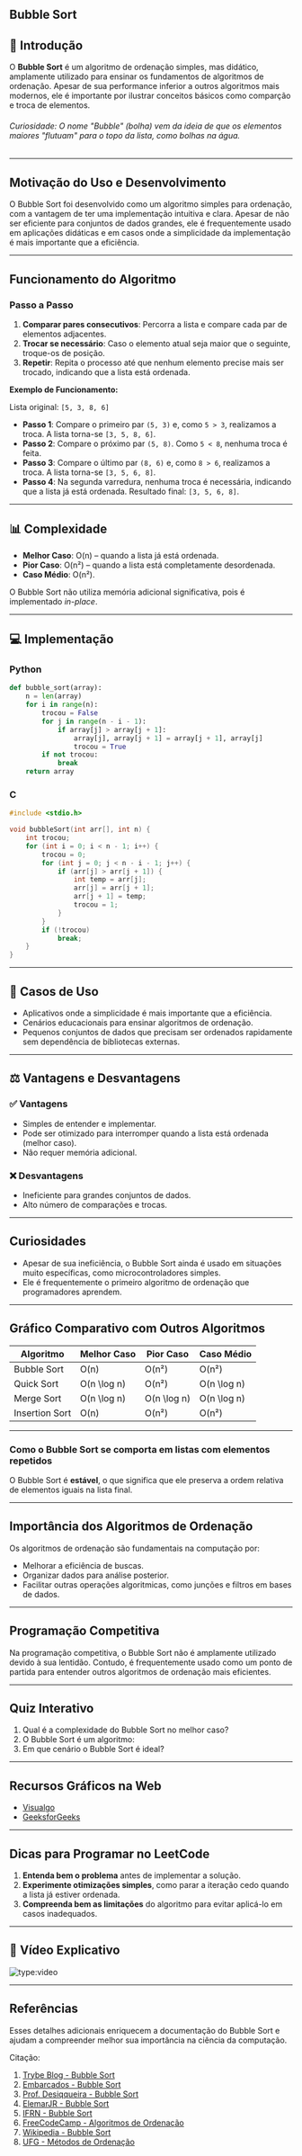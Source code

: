 ## Bubble Sort

## 🫧 Introdução

O **Bubble Sort** é um algoritmo de ordenação simples, mas didático, amplamente utilizado para ensinar os fundamentos de algoritmos de ordenação. Apesar de sua performance inferior a outros algoritmos mais modernos, ele é importante por ilustrar conceitos básicos como comparção e troca de elementos.

###### Curiosidade: O nome "Bubble" (bolha) vem da ideia de que os elementos maiores "flutuam" para o topo da lista, como bolhas na água.

---

## Motivação do Uso e Desenvolvimento

O Bubble Sort foi desenvolvido como um algoritmo simples para ordenação, com a vantagem de ter uma implementação intuitiva e clara. Apesar de não ser eficiente para conjuntos de dados grandes, ele é frequentemente usado em aplicações didáticas e em casos onde a simplicidade da implementação é mais importante que a eficiência.

---

## Funcionamento do Algoritmo

### Passo a Passo

1. **Comparar pares consecutivos**: Percorra a lista e compare cada par de elementos adjacentes.
2. **Trocar se necessário**: Caso o elemento atual seja maior que o seguinte, troque-os de posição.
3. **Repetir**: Repita o processo até que nenhum elemento precise mais ser trocado, indicando que a lista está ordenada.

**Exemplo de Funcionamento:**

Lista original: `[5, 3, 8, 6]`

- **Passo 1**: Compare o primeiro par `(5, 3)` e, como `5 > 3`, realizamos a troca. A lista torna-se `[3, 5, 8, 6]`.
- **Passo 2**: Compare o próximo par `(5, 8)`. Como `5 < 8`, nenhuma troca é feita.
- **Passo 3**: Compare o último par `(8, 6)` e, como `8 > 6`, realizamos a troca. A lista torna-se `[3, 5, 6, 8]`.
- **Passo 4**: Na segunda varredura, nenhuma troca é necessária, indicando que a lista já está ordenada. Resultado final: `[3, 5, 6, 8]`.

---

## 📊 Complexidade

- **Melhor Caso**: O(n) – quando a lista já está ordenada.
- **Pior Caso**: O(n²) – quando a lista está completamente desordenada.
- **Caso Médio**: O(n²).

O Bubble Sort não utiliza memória adicional significativa, pois é implementado _in-place_.

---

## 💻 Implementação

### Python

```python
def bubble_sort(array):
    n = len(array)
    for i in range(n):
        trocou = False
        for j in range(n - i - 1):
            if array[j] > array[j + 1]:
                array[j], array[j + 1] = array[j + 1], array[j]
                trocou = True
        if not trocou:
            break
    return array
```

### C

```c
#include <stdio.h>

void bubbleSort(int arr[], int n) {
    int trocou;
    for (int i = 0; i < n - 1; i++) {
        trocou = 0;
        for (int j = 0; j < n - i - 1; j++) {
            if (arr[j] > arr[j + 1]) {
                int temp = arr[j];
                arr[j] = arr[j + 1];
                arr[j + 1] = temp;
                trocou = 1;
            }
        }
        if (!trocou)
            break;
    }
}
```

---

## 🔧 Casos de Uso

- Aplicativos onde a simplicidade é mais importante que a eficiência.
- Cenários educacionais para ensinar algoritmos de ordenação.
- Pequenos conjuntos de dados que precisam ser ordenados rapidamente sem dependência de bibliotecas externas.

---

## ⚖️ Vantagens e Desvantagens

### ✅ Vantagens

- Simples de entender e implementar.
- Pode ser otimizado para interromper quando a lista está ordenada (melhor caso).
- Não requer memória adicional.

### ❌ Desvantagens

- Ineficiente para grandes conjuntos de dados.
- Alto número de comparações e trocas.

---

## Curiosidades

- Apesar de sua ineficiência, o Bubble Sort ainda é usado em situações muito específicas, como microcontroladores simples.
- Ele é frequentemente o primeiro algoritmo de ordenação que programadores aprendem.

---

## Gráfico Comparativo com Outros Algoritmos

| Algoritmo      | Melhor Caso | Pior Caso   | Caso Médio  |
| -------------- | ----------- | ----------- | ----------- |
| Bubble Sort    | O(n)        | O(n²)       | O(n²)       |
| Quick Sort     | O(n \log n) | O(n²)       | O(n \log n) |
| Merge Sort     | O(n \log n) | O(n \log n) | O(n \log n) |
| Insertion Sort | O(n)        | O(n²)       | O(n²)       |

---

### Como o Bubble Sort se comporta em listas com elementos repetidos

O Bubble Sort é **estável**, o que significa que ele preserva a ordem relativa de elementos iguais na lista final.

---

## Importância dos Algoritmos de Ordenação

Os algoritmos de ordenação são fundamentais na computação por:

- Melhorar a eficiência de buscas.
- Organizar dados para análise posterior.
- Facilitar outras operações algoritmicas, como junções e filtros em bases de dados.

---

## Programação Competitiva

Na programação competitiva, o Bubble Sort não é amplamente utilizado devido à sua lentidão. Contudo, é frequentemente usado como um ponto de partida para entender outros algoritmos de ordenação mais eficientes.

---

## Quiz Interativo

1. Qual é a complexidade do Bubble Sort no melhor caso?
2. O Bubble Sort é um algoritmo:
3. Em que cenário o Bubble Sort é ideal?

---

## Recursos Gráficos na Web

- [Visualgo](https://visualgo.net/en/sorting)
- [GeeksforGeeks](https://www.geeksforgeeks.org/bubble-sort/)

---

## Dicas para Programar no LeetCode

1. **Entenda bem o problema** antes de implementar a solução.
2. **Experimente otimizações simples**, como parar a iteração cedo quando a lista já estiver ordenada.
3. **Compreenda bem as limitações** do algoritmo para evitar aplicá-lo em casos inadequados.

---

## 🎥 Vídeo Explicativo

![type:video](https://www.youtube.com/embed/nV_WE8SEuGE?si=mmKkww2e7E-QSfPS)

---

## Referências

Esses detalhes adicionais enriquecem a documentação do Bubble Sort e ajudam a compreender melhor sua importância na ciência da computação.

Citação:

1. [Trybe Blog - Bubble Sort](https://blog.trybe.com.br/algoritmo-bubble-sort/)
2. [Embarcados - Bubble Sort](https://www.embarcados.com.br/bubble-sort/)
3. [Prof. Desiqqueira - Bubble Sort](https://profdesiqqueira.com/bubble-sort/)
4. [ElemarJR - Bubble Sort](https://elemarrjr.com/bubble-sort/)
5. [IFRN - Bubble Sort](https://www.ifrn.edu.br/ensino/tecnologia/bubble-sort)
6. [FreeCodeCamp - Algoritmos de Ordenação](https://www.freecodecamp.org/news/sorting-algorithms-explained/)
7. [Wikipedia - Bubble Sort](https://pt.wikipedia.org/wiki/Bubble_sort)
8. [UFG - Métodos de Ordenação](https://www.ufg.br/arquivos/ordenacao.pdf)
